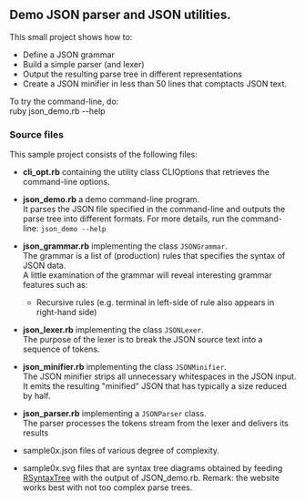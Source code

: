 ## Demo JSON parser and JSON utilities.
This small project shows how to:
- Define a JSON grammar
- Build a simple parser (and lexer)
- Output the resulting parse tree in different representations
- Create a JSON minifier in less than 50 lines that comptacts JSON text.

To try the command-line, do:  
ruby json_demo.rb --help


### Source files
This sample project consists of the following files:  
- **cli_opt.rb** containing the utility class CLIOptions that retrieves the
  command-line options.

- **json_demo.rb** a demo command-line program.  
  It parses the JSON file specified in the command-line and outputs the parse tree
  into different formats. For more details, run the command-line: `json_demo --help`

- **json_grammar.rb** implementing the class `JSONGrammar`.  
  The grammar is a list of (production) rules that specifies the syntax of JSON data.  
  A little examination of the grammar will reveal interesting grammar features such as:  
    * Recursive rules (e.g. terminal in left-side of rule also appears in right-hand side)

- **json_lexer.rb** implementing  the class `JSONLexer`.  
  The purpose of the lexer is to break the JSON source text into a sequence of tokens.  

- **json_minifier.rb** implementing  the class `JSONMinifier`.  
  The JSON minifier strips all unnecessary whitespaces in the JSON input. It emits the resulting "minified" JSON
  that has typically a size reduced by half.
  
- **json_parser.rb** implementing a `JSONParser` class.  
  The parser processes the tokens stream from the lexer and delivers its results  


- sample0x.json files of various degree of complexity.  

- sample0x.svg files that are syntax tree diagrams obtained by feeding [RSyntaxTree](http://yohasebe.com/rsyntaxtree/) with the output of JSON_demo.rb. Remark: the website works best with not too complex parse trees.
